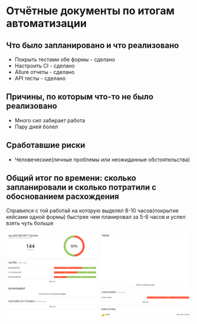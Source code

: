 # Отчётные документы по итогам автоматизации

## Что было запланировано и что реализовано
- Покрыть тестами обе формы - сделано
- Настроить CI - сделано
- Allure отчеты - сделано
- API тесты - сделано
## Причины, по которым что-то не было реализовано
- Много сил забирает работа
- Пару дней болел 
## Сработавшие риски
- Человеческие(личные проблемы или неожиданные обстоятельства)
## Общий итог по времени: сколько запланировали и сколько потратили с обоснованием расхождения
Справился с той работай на которую выделял 8-10 часов(покрытие кейсами одной формы) быстрее чем планировал за 5-6 часов
и успел взять чуть больше

![img.png](img.png)